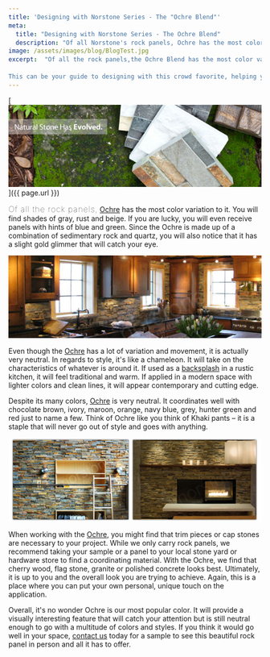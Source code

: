 ```yaml
---
title: 'Designing with Norstone Series - The "Ochre Blend"'
meta:
  title: "Designing with Norstone Series - The Ochre Blend"
  description: "Of all Norstone's rock panels, Ochre has the most color variation to it. You will find shades of gray, rust and beige. It will provide a visually interesting feature that will catch your attention but is still neutral enough to go with a multitude of colors and styles."
image: /assets/images/blog/BlogTest.jpg
excerpt:  "Of all the rock panels,the Ochre Blend has the most color variation to it. You will find shades of gray, rust and beige. If you are lucky, you will even receive panels with hints of blue and green. Since the Ochre is made up of a combination of sedimentary rock and quartz, you will also notice that it has a slight gold glimmer that will catch your eye.

This can be your guide to designing with this crowd favorite, helping you elevate your project from ordinary to extraordinary."
---
```


[![Blog Header](/assets/images/blog/BlogTest.jpg)]({{ page.url }})

<span style="font-size:16px;font-weight:lighter;letter-spacing:1px">Of all the rock panels,</span> [Ochre](/products/rock-panels/ochre/) has the most color variation to it. You will find shades of gray, rust and beige. If you are lucky, you will even receive panels with hints of blue and green. Since the Ochre is made up of a combination of sedimentary rock and quartz, you will also notice that it has a slight gold glimmer that will catch your eye.

![Designer Series Ochre](/assets/images/blog/designer-series-ochre1.jpg)

Even though the [Ochre](/products/rock-panels/ochre/) has a lot of variation and movement, it is actually very neutral. In regards to style, it's like a chameleon. It will take on the characteristics of whatever is around it. If used as a [backsplash](/gallery/application/backsplash/) in a rustic kitchen, it will feel traditional and warm. If applied in a modern space with lighter colors and clean lines, it will appear contemporary and cutting edge.

Despite its many colors, [Ochre](/products/rock-panels/ochre/) is very neutral. It coordinates well with chocolate brown, ivory, maroon, orange, navy blue, grey, hunter green and red just to name a few. Think of Ochre like you think of Khaki pants – it is a staple that will never go out of style and goes with anything.

![Designer Series Ochre](/assets/images/blog/designer-series-ochre2(3).jpg)

When working with the [Ochre](/products/rock-panels/ochre/), you might find that trim pieces or cap stones are necessary to your project. While we only carry rock panels, we recommend taking your sample or a panel to your local stone yard or hardware store to find a coordinating material. With the Ochre, we find that cherry wood, flag stone, granite or polished concrete looks best. Ultimately, it is up to you and the overall look you are trying to achieve. Again, this is a place where you can put your own personal, unique touch on the application.

Overall, it's no wonder Ochre is our most popular color. It will provide a visually interesting feature that will catch your attention but is still neutral enough to go with a multitude of colors and styles. If you think it would go well in your space, [contact us](/contact-us/) today for a sample to see this beautiful rock panel in person and all it has to offer.
